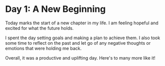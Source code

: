 # Day 1: A New Beginning

Today marks the start of a new chapter in my life. I am feeling hopeful and excited for what the future holds.

I spent the day setting goals and making a plan to achieve them. I also took some time to reflect on the past and let go of any negative thoughts or emotions that were holding me back.

Overall, it was a productive and uplifting day. Here's to many more like it!
